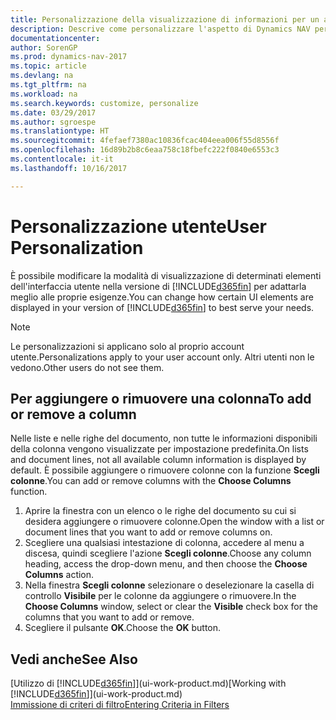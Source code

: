 ```yaml
---
title: Personalizzazione della visualizzazione di informazioni per un account utente
description: Descrive come personalizzare l'aspetto di Dynamics NAV per il proprio account utente.
documentationcenter: 
author: SorenGP
ms.prod: dynamics-nav-2017
ms.topic: article
ms.devlang: na
ms.tgt_pltfrm: na
ms.workload: na
ms.search.keywords: customize, personalize
ms.date: 03/29/2017
ms.author: sgroespe
ms.translationtype: HT
ms.sourcegitcommit: 4fefaef7380ac10836fcac404eea006f55d8556f
ms.openlocfilehash: 16d89b2b8c6eaa758c18fbefc222f0840e6553c3
ms.contentlocale: it-it
ms.lasthandoff: 10/16/2017

---
```

# <a name="user-personalization"></a><span data-ttu-id="7bd35-103">Personalizzazione utente</span><span class="sxs-lookup"><span data-stu-id="7bd35-103">User Personalization</span></span>
<span data-ttu-id="7bd35-104">È possibile modificare la modalità di visualizzazione di determinati elementi dell'interfaccia utente nella versione di [!INCLUDE[d365fin](includes/d365fin_md.md)] per adattarla meglio alle proprie esigenze.</span><span class="sxs-lookup"><span data-stu-id="7bd35-104">You can change how certain UI elements are displayed in your version of [!INCLUDE[d365fin](includes/d365fin_md.md)] to best serve your needs.</span></span>

> [!NOTE]  
>   <span data-ttu-id="7bd35-105">Le personalizzazioni si applicano solo al proprio account utente.</span><span class="sxs-lookup"><span data-stu-id="7bd35-105">Personalizations apply to your user account only.</span></span> <span data-ttu-id="7bd35-106">Altri utenti non le vedono.</span><span class="sxs-lookup"><span data-stu-id="7bd35-106">Other users do not see them.</span></span>

## <a name="to-add-or-remove-a-column"></a><span data-ttu-id="7bd35-107">Per aggiungere o rimuovere una colonna</span><span class="sxs-lookup"><span data-stu-id="7bd35-107">To add or remove a column</span></span>
<span data-ttu-id="7bd35-108">Nelle liste e nelle righe del documento, non tutte le informazioni disponibili della colonna vengono visualizzate per impostazione predefinita.</span><span class="sxs-lookup"><span data-stu-id="7bd35-108">On lists and document lines, not all available column information is displayed by default.</span></span> <span data-ttu-id="7bd35-109">È possibile aggiungere o rimuovere colonne con la funzione **Scegli colonne**.</span><span class="sxs-lookup"><span data-stu-id="7bd35-109">You can add or remove columns with the **Choose Columns** function.</span></span>

1. <span data-ttu-id="7bd35-110">Aprire la finestra con un elenco o le righe del documento su cui si desidera aggiungere o rimuovere colonne.</span><span class="sxs-lookup"><span data-stu-id="7bd35-110">Open the window with a list or document lines that you want to add or remove columns on.</span></span>
2. <span data-ttu-id="7bd35-111">Scegliere una qualsiasi intestazione di colonna, accedere al menu a discesa, quindi scegliere l'azione **Scegli colonne**.</span><span class="sxs-lookup"><span data-stu-id="7bd35-111">Choose any column heading, access the drop-down menu, and then choose the **Choose Columns** action.</span></span>
3. <span data-ttu-id="7bd35-112">Nella finestra **Scegli colonne** selezionare o deselezionare la casella di controllo **Visibile** per le colonne da aggiungere o rimuovere.</span><span class="sxs-lookup"><span data-stu-id="7bd35-112">In the **Choose Columns** window, select or clear the **Visible** check box for the columns that you want to add or remove.</span></span>
4. <span data-ttu-id="7bd35-113">Scegliere il pulsante **OK**.</span><span class="sxs-lookup"><span data-stu-id="7bd35-113">Choose the **OK** button.</span></span>

## <a name="see-also"></a><span data-ttu-id="7bd35-114">Vedi anche</span><span class="sxs-lookup"><span data-stu-id="7bd35-114">See Also</span></span>
<span data-ttu-id="7bd35-115">[Utilizzo di [!INCLUDE[d365fin](includes/d365fin_md.md)]](ui-work-product.md)</span><span class="sxs-lookup"><span data-stu-id="7bd35-115">[Working with [!INCLUDE[d365fin](includes/d365fin_md.md)]](ui-work-product.md)</span></span>  
[<span data-ttu-id="7bd35-116">Immissione di criteri di filtro</span><span class="sxs-lookup"><span data-stu-id="7bd35-116">Entering Criteria in Filters</span></span>](ui-enter-criteria-filters.md)


